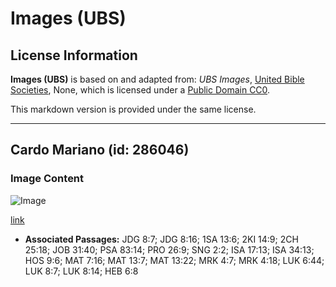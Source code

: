 # Images (UBS)

## License Information

**Images (UBS)** is based on and adapted from: _UBS Images_, [United Bible Societies](https://unitedbiblesocieties.org/), None, which is licensed under a [Public Domain CC0](https://creativecommons.org/public-domain/cc0/).

This markdown version is provided under the same license.



--------------------------------

## Cardo Mariano (id: 286046)

### Image Content

![Image](https://cdn.aquifer.bible/aquifer-content/resources/Media/WEB-0868_milk_thistle.jpg)

[link](https://cdn.aquifer.bible/aquifer-content/resources/Media/WEB-0868_milk_thistle.jpg)

* **Associated Passages:** JDG 8:7; JDG 8:16; 1SA 13:6; 2KI 14:9; 2CH 25:18; JOB 31:40; PSA 83:14; PRO 26:9; SNG 2:2; ISA 17:13; ISA 34:13; HOS 9:6; MAT 7:16; MAT 13:7; MAT 13:22; MRK 4:7; MRK 4:18; LUK 6:44; LUK 8:7; LUK 8:14; HEB 6:8

